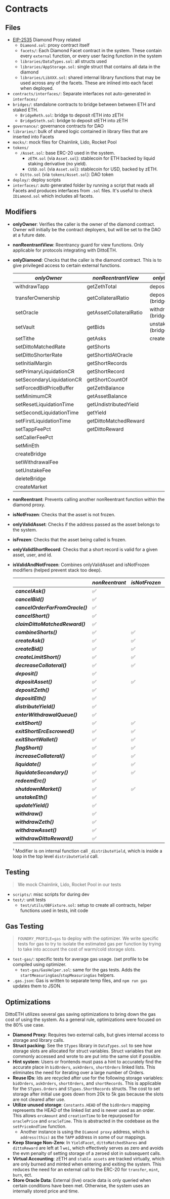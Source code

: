 # Contracts

## Files

- [EIP-2535](https://eips.ethereum.org/EIPS/eip-2535) Diamond Proxy related
  - `Diamond.sol`: proxy contract itself
  - `facets/`: Each Diamond Facet contract in the system. These contain every `external` function, or every user facing function in the system
  - `libraries/DataTypes.sol`: all structs used
  - `libraries/AppStorage.sol`: single struct that contains all data in the diamond
  - `libraries/LibXXX.sol`: shared internal library functions that may be used across any of the facets. These are inlined into each facet when deployed.
- `contracts/interfaces/`: Separate interfaces not auto-generated in `interfaces/`
- `bridges/`: standalone contracts to bridge between between ETH and staked ETH.
  - `BridgeReth.sol`: bridge to deposit rETH into zETH
  - `BridgeSteth.sol`: bridge to deposit stETH into zETH
- `governance/`: governance contracts for DAO
- `libraries/`: bulk of shared logic contained in library files that are inserted into Facets
- `mocks/`: mock files for Chainlink, Lido, Rocket Pool
- `tokens/`
  - `/Asset.sol`: base ERC-20 used in the system.
    - `zETH.sol` (via `Asset.sol`): stablecoin for ETH backed by liquid staking derivative (no yield).
    - `CUSD.sol` (via `Asset.sol`): stablecoin for USD, backed by zETH.
  - `Ditto.sol` (via `tokens/Asset.sol`): DAO token
- `deploy/`: deploy scripts
- `interfaces/`: auto generated folder by running a script that reads all Facets and produces interfaces from `.sol` files. It's useful to check `IDiamond.sol` which includes all facets.

## Modifiers

- **onlyOwner**: Verifies the caller is the owner of the diamond contract. Owner will initially be the contract deployers, but will be set to the DAO at a future date.
- **nonReentrantView**: Reentrancy guard for view functions. Only applicable for protocols integrating with DittoETH.
- **onlyDiamond**: Checks that the caller is the diamond contract. This is to give privileged access to certain external functions.

  | **_onlyOwner_**           | **_nonReentrantView_**  | **_onlyDiamond_**   |
  | ------------------------- | ----------------------- | ------------------- |
  | withdrawTapp              | getZethTotal            | deposit (bridge)    |
  | transferOwnership         | getCollateralRatio      | depositEth (bridge) |
  | setOracle                 | getAssetCollateralRatio | withdraw (bridge)   |
  | setVault                  | getBids                 | unstake (bridge)    |
  | setTithe                  | getAsks                 | createForcedBid     |
  | setDittoMatchedRate       | getShorts               |                     |
  | setDittoShorterRate       | getShortIdAtOracle      |                     |
  | setInitialMargin          | getShortRecords         |                     |
  | setPrimaryLiquidationCR   | getShortRecord          |                     |
  | setSecondaryLiquidationCR | getShortCountOf         |                     |
  | setForcedBidPriceBuffer   | getZethBalance          |                     |
  | setMinimumCR              | getAssetBalance         |                     |
  | setResetLiquidationTime   | getUndistributedYield   |                     |
  | setSecondLiquidationTime  | getYield                |                     |
  | setFirstLiquidationTime   | getDittoMatchedReward   |                     |
  | setTappFeePct             | getDittoReward          |                     |
  | setCallerFeePct           |                         |                     |
  | setMinEth                 |                         |                     |
  | createBridge              |                         |                     |
  | setWithdrawalFee          |                         |                     |
  | setUnstakeFee             |                         |                     |
  | deleteBridge              |                         |                     |
  | createMarket              |                         |                     |

- **nonReentrant**: Prevents calling another nonReentrant function within the diamond proxy.
- **isNotFrozen**: Checks that the asset is not frozen.
- **onlyValidAsset**: Checks if the address passed as the asset belongs to the system.
- **isFrozen**: Checks that the asset being called is frozen.
- **onlyValidShortRecord**: Checks that a short record is valid for a given asset, user, and id.
- **isValidAndNotFrozen**: Combines onlyValidAsset and isNotFrozen modifiers (helped prevent stack too deep).

  |                                  | **_nonReentrant_** | **_isNotFrozen_** | **_isPermanentlyFrozen_** | **_onlyValidAsset_** | **_onlyValidShortRecord_** |
  | -------------------------------- | ------------------ | ----------------- | ------------------------- | -------------------- | -------------------------- |
  | **_cancelAsk()_**                | ✅                 |                   |                           | ✅                   |                            |
  | **_cancelBid()_**                | ✅                 |                   |                           | ✅                   |                            |
  | **_cancelOrderFarFromOracle()_** | ✅                 |                   |                           | ✅                   |                            |
  | **_cancelShort()_**              | ✅                 |                   |                           | ✅                   |                            |
  | **_claimDittoMatchedReward()_**  | ✅                 |                   |                           |                      |                            |
  | **_combineShorts()_**            | ✅                 | ✅                |                           |                      | ✅                         |
  | **_createAsk()_**           | ✅                 | ✅                |                           | ✅                   |                            |
  | **_createBid()_**           | ✅                 | ✅                |                           | ✅                   |                            |
  | **_createLimitShort()_**         | ✅                 | ✅                |                           | ✅                   |                            |
  | **_decreaseCollateral()_**       | ✅                 | ✅                |                           |                      | ✅                         |
  | **_deposit()_**                  | ✅                 |                   |                           |                      |                            |
  | **_depositAsset()_**             | ✅                 | ✅                |                           | ✅                   |                            |
  | **_depositZeth()_**              | ✅                 |                   |                           |                      |                            |
  | **_depositEth()_**               | ✅                 |                   |                           |                      |                            |
  | **_distributeYield()_**          | ✅                 |                   |                           | ✅ ¹                 |                            |
  | **_enterWithdrawalQueue()_**     | ✅                 |                   |                           |                      |                            |
  | **_exitShort()_**                | ✅                 | ✅                |                           |                      | ✅                         |
  | **_exitShortErcEscrowed()_**     | ✅                 | ✅                |                           |                      | ✅                         |
  | **_exitShortWallet()_**          | ✅                 | ✅                |                           |                      | ✅                         |
  | **_flagShort()_**                | ✅                 | ✅                |                           |                      | ✅                         |
  | **_increaseCollateral()_**       | ✅                 | ✅                |                           |                      | ✅                         |
  | **_liquidate()_**                | ✅                 | ✅                |                           |                      | ✅                         |
  | **_liquidateSecondary()_**       | ✅                 | ✅                |                           | ✅                   |                            |
  | **_redeemErc()_**                | ✅                 |                   | ✅                        |                      |                            |
  | **_shutdownMarket()_**           | ✅                 | ✅                |                           | ✅                   |                            |
  | **_unstakeEth()_**               | ✅                 |                   |                           |                      |                            |
  | **_updateYield()_**              | ✅                 |                   |                           |                      |                            |
  | **_withdraw()_**                 | ✅                 |                   |                           |                      |                            |
  | **_withdrawZeth()_**             | ✅                 |                   |                           |                      |                            |
  | **_withdrawAsset()_**            | ✅                 |                   |                           | ✅                   |                            |
  | **_withdrawDittoReward()_**      | ✅                 |                   |                           |                      |                            |

  ¹ Modifier is on internal function call `_distributeYield`, which is inside a loop in the top level `distributeYield` call.

## Testing

> We mock Chainlink, Lido, Rocket Pool in our tests

- `scripts/`: misc scripts for during dev
- `test/`: unit tests
  - `test/utils/OBFixture.sol`: setup to create all contracts, helper functions used in tests, init code

## Gas Testing

> `FOUNDRY_PROFILE=gas` to deploy with the optimizer. We write specific tests for gas to try to isolate the estimated gas per function by trying to take into account the cost of warm/cold storage slots.

- `test-gas/`: specific tests for average gas usage. (set profile to be compiled using optimizer.
  - `test-gas/GasHelper.sol`: same for the gas tests. Adds the `startMeasuringGas`/`stopMeasuringGas` helpers.
- `.gas.json`: Gas is written to separate temp files, and `npm run gas` updates them to JSON.

## Optimizations

DittoETH utilizes several gas saving optimizations to bring down the gas cost of using the system. As a general rule, optimizations were focused on the 80% use case.

- **Diamond Proxy**: Requires two external calls, but gives internal access to storage and library calls.
- **Struct packing**: See the `STypes` library in `DataTypes.sol` to see how storage slots are allocated for struct variables. Struct variables that are commonly accessed and wrote to are put into the same slot if possible.
- **Hint system**: Users or frontends must pass a hint to accurately find the accurate place in `bidOrders`, `askOrders`, `shortOrders` linked lists. This eliminates the need for iterating over a large number of Orders.
- **Reuse IDs**: Ids are recycled after use for the following storage variables: `bidOrders`, `askOrders`, `shortOrders`, and `shortRecords`. This is applicable for the `STypes.Orders` and `STypes.ShortRecords` structs. The cost to set storage after initial use goes down from 20k to 5k gas because the slots are not cleared after use.
- **Utilize unused storage**: `Constants.HEAD` of the `bidOrders` mapping represents the HEAD of the linked list and is never used as an order. This allows `ercAmount` and `creationTime` to be repurposed for `oraclePrice` and `oracleTime`. This is abstracted in the codebase as the `setPriceAndTime` function.
  - Another instance is using the `Diamond proxy` address, which is `address(this)` as the `TAPP` address in some of our mappings.
- **Keep Storage Non-Zero**: In `YieldFacet`, `dittoMatchedShares` and `dittoReward` are left at 1 `wei`, which effectively serves as zero and avoids the evm penalty of setting storage of a zeroed slot in subsequent calls.
- **Virtual Accounting**: zETH and `stable assets` are tracked virtually, which are only burned and minted when entering and exiting the system. This reduces the need for an external call to the ERC-20 for `transfer`, `mint`, `burn`, ect.
- **Store Oracle Data**: External (live) oracle data is only queried when certain conditions have been met. Otherwise, the system uses an internally stored price and time.
